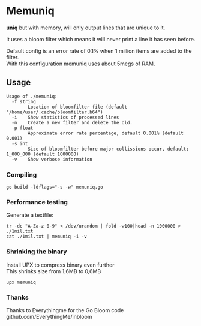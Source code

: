 # Memuniq #

**uniq** but with memory, will only output lines that are unique to it.

It uses a bloom filter which means it will never print a line it has seen before. 

Default config is an error rate of 0.1% when 1 million items are added to the filter.  
With this configuration memuniq uses about 5megs of RAM.

## Usage ##
```
Usage of ./memuniq:
  -f string
    	Location of bloomfilter file (default "/home/user/.cache/bloomfilter.b64")
  -i	Show statistics of processed lines
  -n	Create a new filter and delete the old.
  -p float
    	Approximate error rate percentage, default 0.001% (default 0.001)
  -s int
    	Size of bloomfilter before major collissions occur, default: 1_000_000 (default 1000000)
  -v	Show verbose information
```


### Compiling ###
```
go build -ldflags="-s -w" memuniq.go
```


### Performance testing ###
Generate a textfile:  
```
tr -dc "A-Za-z 0-9" < /dev/urandom | fold -w100|head -n 1000000 > ./1mil.txt
cat ./1mil.txt | memuniq -i -v 
```

### Shrinking the binary ###
Install UPX to compress binary even further  
This shrinks size from 1,6MB to 0,6MB   
```
upx memuniq
```

### Thanks ###
Thanks to Everythingme for the Go Bloom code  
github.com/EverythingMe/inbloom  